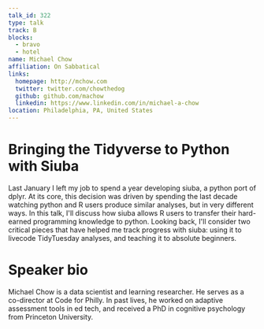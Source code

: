 ```yaml
---
talk_id: 322
type: talk
track: B
blocks:
  - bravo
  - hotel
name: Michael Chow
affiliation: On Sabbatical
links:
  homepage: http://mchow.com
  twitter: twitter.com/chowthedog
  github: github.com/machow
  linkedin: https://www.linkedin.com/in/michael-a-chow
location: Philadelphia, PA, United States
---
```


# Bringing the Tidyverse to Python with Siuba

Last January I left my job to spend a year developing siuba, a python port of dplyr. At its core, this decision was driven by spending the last decade watching python and R users produce similar analyses, but in very different ways. In this talk, I'll discuss how siuba allows R users to transfer their hard-earned programming knowledge to python. Looking back, I'll consider two critical pieces that have helped me track progress with siuba: using it to livecode TidyTuesday analyses, and teaching it to absolute beginners.

# Speaker bio

Michael Chow is a data scientist and learning researcher. He serves as a co-director at Code for Philly. In past lives, he worked on adaptive assessment tools in ed tech, and received a PhD in cognitive psychology from Princeton University.
